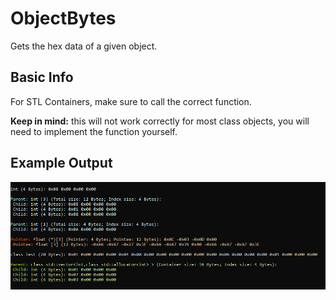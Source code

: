 # ObjectBytes
Gets the hex data of a given object.

Basic Info
----------
For STL Containers, make sure to call the correct function.

**Keep in mind:** this will not work correctly for most class objects, you will need to implement the function yourself.

Example Output
----------
![alt text](https://github.com/8ightfold/ObjectBytes/blob/main/bytesexample.PNG?raw=true)
